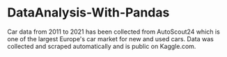 # DataAnalysis-With-Pandas

Car data from 2011 to 2021  has been collected from AutoScout24 which is one of the largest Europe's car market for new and used cars. Data was collected and scraped automatically and is public on Kaggle.com. 

